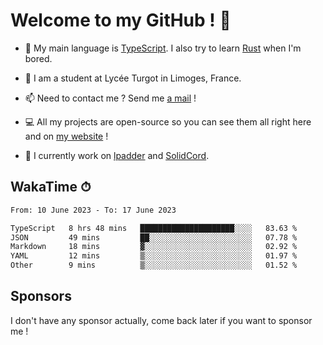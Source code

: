 # Welcome to my GitHub ! 🌃

- 🔭 My main language is [TypeScript](https://www.typescriptlang.org/). I also try to learn [Rust](https://www.rust-lang.org/) when I'm bored. 

- 🌱 I am a student at Lycée Turgot in Limoges, France.

- 📫 Need to contact me ? Send me <a href="mailto:mikkel@milescode.dev">a mail</a> !

- 💻 All my projects are open-source so you can see them all right here and on <a href="https://www.vexcited.ml">my website</a> !

- 👀 I currently work on [lpadder](https://github.com/Vexcited/lpadder) and [SolidCord](https://github.com/Vexcited/SolidCord).

## WakaTime ⏱

<!--START_SECTION:waka-->

```txt
From: 10 June 2023 - To: 17 June 2023

TypeScript   8 hrs 48 mins   █████████████████████░░░░   83.63 %
JSON         49 mins         ██░░░░░░░░░░░░░░░░░░░░░░░   07.78 %
Markdown     18 mins         ▓░░░░░░░░░░░░░░░░░░░░░░░░   02.92 %
YAML         12 mins         ▒░░░░░░░░░░░░░░░░░░░░░░░░   01.97 %
Other        9 mins          ▒░░░░░░░░░░░░░░░░░░░░░░░░   01.52 %
```

<!--END_SECTION:waka-->

## Sponsors

I don't have any sponsor actually, come back later if you want to sponsor me !
